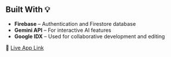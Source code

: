 ## Built With 💡

- **Firebase** – Authentication and Firestore database  
- **Gemini API** – For interactive AI features  
- **Google IDX** – Used for collaborative development and editing

🔗 [Live App Link](https://gdg-project-nine.vercel.app/)
